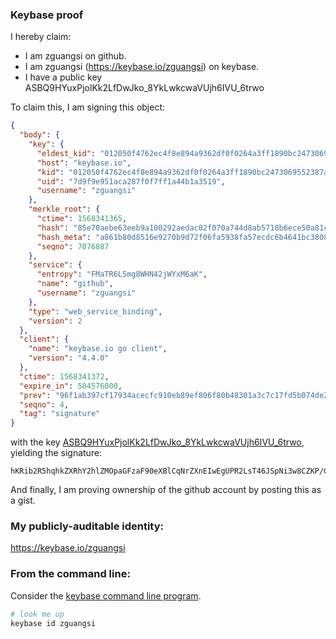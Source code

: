 ### Keybase proof

I hereby claim:

  * I am zguangsi on github.
  * I am zguangsi (https://keybase.io/zguangsi) on keybase.
  * I have a public key ASBQ9HYuxPjolKk2LfDwJko_8YkLwkcwaVUjh6IVU_6trwo

To claim this, I am signing this object:

```json
{
  "body": {
    "key": {
      "eldest_kid": "012050f4762ec4f8e894a9362df0f0264a3ff1890bc2473069552387a21553feadaf0a",
      "host": "keybase.io",
      "kid": "012050f4762ec4f8e894a9362df0f0264a3ff1890bc2473069552387a21553feadaf0a",
      "uid": "7d9f9e951aca287f0f7ff1a44b1a3519",
      "username": "zguangsi"
    },
    "merkle_root": {
      "ctime": 1568341365,
      "hash": "85e70aebe63eeb9a100292aedac02f070a744d8ab5718b6ece50a81c6b3533f387b47811da1f91b961fb3d6642015c8d3d7dc01a9322cecf3118758d67daf39c",
      "hash_meta": "a861b80d8516e9270b9d72f06fa5938fa57ecdc6b4641bc38083c4fd2914bebf",
      "seqno": 7076887
    },
    "service": {
      "entropy": "FMaTR6L5mg8WHN42jWYxM6aK",
      "name": "github",
      "username": "zguangsi"
    },
    "type": "web_service_binding",
    "version": 2
  },
  "client": {
    "name": "keybase.io go client",
    "version": "4.4.0"
  },
  "ctime": 1568341372,
  "expire_in": 504576000,
  "prev": "96f1ab397cf17934acecfc910eb89ef806f80b48301a3c7c17fd5b074de2a36e",
  "seqno": 4,
  "tag": "signature"
}
```

with the key [ASBQ9HYuxPjolKk2LfDwJko_8YkLwkcwaVUjh6IVU_6trwo](https://keybase.io/zguangsi), yielding the signature:

```
hKRib2R5hqhkZXRhY2hlZMOpaGFzaF90eXBlCqNrZXnEIwEgUPR2LsT46JSpNi3w8CZKP/GJC8JHMGlVI4eiFVP+ra8Kp3BheWxvYWTESpcCBMQglvGrOXzxeTSs7PyRDrie+Ab4C0gwGjx8F/1bB03io27EIBkup33rzgedppxeqIO9eY+BRExR87yLJrxZW9ba7AI/AgHCo3NpZ8RAI8//9POEvCJkk33bKb3JxMZ1nuJKyGmLtJs/Yrpxj4LbTT2ewzCdYffE2uaZK5hWOOOJVla42Cr9RxfSDjYrAqhzaWdfdHlwZSCkaGFzaIKkdHlwZQildmFsdWXEIHi/CyF1XdU954nwQpIimWzs9iqZoKMZwnYcsykOyip3o3RhZ80CAqd2ZXJzaW9uAQ==

```

And finally, I am proving ownership of the github account by posting this as a gist.

### My publicly-auditable identity:

https://keybase.io/zguangsi

### From the command line:

Consider the [keybase command line program](https://keybase.io/download).

```bash
# look me up
keybase id zguangsi
```

